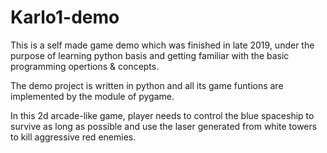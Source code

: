 # Karlo1-demo
This is a self made game demo which was finished in late 2019, under the purpose of learning python basis and getting familiar with the basic programming opertions & concepts.

The demo project is written in python and all its game funtions are implemented by the module of pygame.


In this 2d arcade-like game, player needs to control the blue spaceship to survive as long as possible and use the laser generated from white towers to kill aggressive red enemies.
